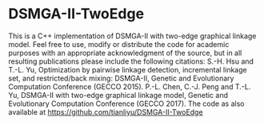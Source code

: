 # DSMGA-II-TwoEdge
This is a C++ implementation of DSMGA-II with two-edge graphical linkage model. Feel free to use, 
modify or distribute the code for academic purposes with an appropriate acknowledgment of the source, 
but in all resulting publications please include the following citations: S.-H. Hsu and T.-L. Yu,
Optimization by pairwise linkage detection, incremental linkage set, and restricted/back mixing: DSMGA-II,
Genetic and Evolutionary Computation Conference (GECCO 2015). 
P.-L. Chen, C.-J. Peng and T.-L. Yu, DSMGA-II with two-edge graphical linkage model, 
Genetic and Evolutionary Computation Conference (GECCO 2017). 
The code as also available at https://github.com/tianliyu/DSMGA-II-TwoEdge
